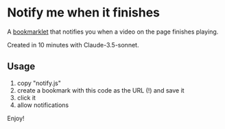 # Notify me when it finishes

A [bookmarklet](https://en.wikipedia.org/wiki/Bookmarklet) that notifies you when a video on the page finishes playing.

Created in 10 minutes with Claude-3.5-sonnet.

## Usage

1. copy "notify.js"
2. create a bookmark with this code as the URL (!) and save it
3. click it
4. allow notifications

Enjoy!

